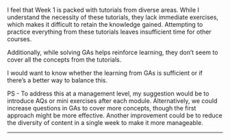 I feel that Week 1 is packed with tutorials from diverse areas. While I
understand the necessity of these tutorials, they lack immediate exercises,
which makes it difficult to retain the knowledge gained. Attempting to
practice everything from these tutorials leaves insufficient time for other
courses.

Additionally, while solving GAs helps reinforce learning, they don’t seem to
cover all the concepts from the tutorials.

I would want to know whether the learning from GAs is sufficient or if there’s
a better way to balance this.

PS - To address this at a management level, my suggestion would be to
introduce AQs or mini exercises after each module. Alternatively, we could
increase questions in GAs to cover more concepts, though the first approach
might be more effective. Another improvement could be to reduce the diversity
of content in a single week to make it more manageable.



---

